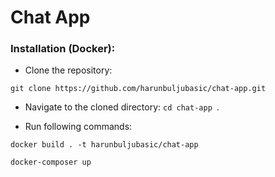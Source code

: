 # Chat App

### Installation (Docker):

- Clone the repository:
```
git clone https://github.com/harunbuljubasic/chat-app.git
```

- Navigate to the cloned directory: ```cd chat-app ```.

- Run following commands:
```
docker build . -t harunbuljubasic/chat-app
```

```
docker-composer up
```
